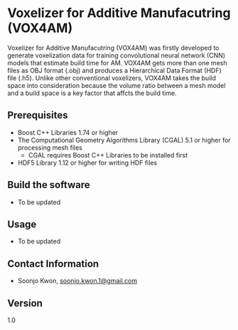 # Voxelizer for Additive Manufacutring (VOX4AM)
Voxelizer for Additive Manufacutring (VOX4AM) was firstly developed to generate voxelization data for training convolutional neural network (CNN) models that estimate build time for AM. VOX4AM gets more than one mesh files as OBJ format (.obj) and produces a Hierarchical Data Format (HDF) file (.h5). Unlike other conventional voxelizers, VOX4AM takes the build space into consideration because the volume ratio between a mesh model and a build space is a key factor that affcts the build time.
## Prerequisites
- Boost C++ Libraries 1.74 or higher
- The Computational Geometry Algorithms Library (CGAL) 5.1 or higher for processing mesh files
  - CGAL requires Boost C++ Libraries to be installed first
- HDF5 Library 1.12  or higher for writing HDF files
## Build the software
- To be updated
## Usage
- To be updated
## Contact Information
- Soonjo Kwon, soonjo.kwon.1@gmail.com
## Version
1.0
